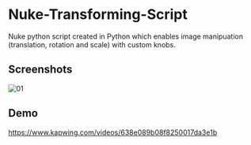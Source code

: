 # Nuke-Transforming-Script

Nuke python script created in Python which enables image manipuation (translation, rotation and scale) with custom knobs.

## Screenshots

![01](https://user-images.githubusercontent.com/34206142/205671744-cd417dff-b5f6-4d74-a0cb-0ed200efb2df.JPG)


## Demo

https://www.kapwing.com/videos/638e089b08f8250017da3e1b
